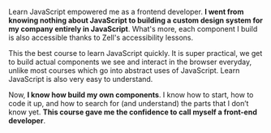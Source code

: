 Learn JavaScript empowered me as a frontend developer. **I went from knowing nothing about JavaScript to building a custom design system for my company entirely in JavaScript**. What's more, each component I build is also accessible thanks to Zell's accessibility lessons.

This the best course to learn JavaScript quickly. It is super practical, we get to build actual components we see and interact in the browser everyday, unlike most courses which go into abstract uses of JavaScript. Learn JavaScript is also very easy to understand.

Now, **I know how build my own components**. I know how to start, how to code it up, and how to search for (and understand) the parts that I don’t know yet. **This course gave me the confidence to call myself a front-end developer**.
